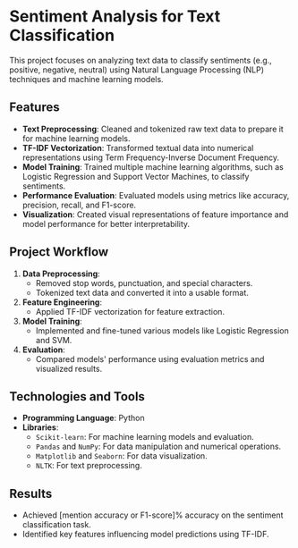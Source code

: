

# Sentiment Analysis for Text Classification

This project focuses on analyzing text data to classify sentiments (e.g., positive, negative, neutral) using Natural Language Processing (NLP) techniques and machine learning models.

## Features

- **Text Preprocessing**: Cleaned and tokenized raw text data to prepare it for machine learning models.
- **TF-IDF Vectorization**: Transformed textual data into numerical representations using Term Frequency-Inverse Document Frequency.
- **Model Training**: Trained multiple machine learning algorithms, such as Logistic Regression and Support Vector Machines, to classify sentiments.
- **Performance Evaluation**: Evaluated models using metrics like accuracy, precision, recall, and F1-score.
- **Visualization**: Created visual representations of feature importance and model performance for better interpretability.

## Project Workflow

1. **Data Preprocessing**:
   - Removed stop words, punctuation, and special characters.
   - Tokenized text data and converted it into a usable format.
2. **Feature Engineering**:
   - Applied TF-IDF vectorization for feature extraction.
3. **Model Training**:
   - Implemented and fine-tuned various models like Logistic Regression and SVM.
4. **Evaluation**:
   - Compared models' performance using evaluation metrics and visualized results.

## Technologies and Tools

- **Programming Language**: Python
- **Libraries**: 
  - `Scikit-learn`: For machine learning models and evaluation.
  - `Pandas` and `NumPy`: For data manipulation and numerical operations.
  - `Matplotlib` and `Seaborn`: For data visualization.
  - `NLTK`: For text preprocessing.



## Results

- Achieved [mention accuracy or F1-score]% accuracy on the sentiment classification task.
- Identified key features influencing model predictions using TF-IDF.



